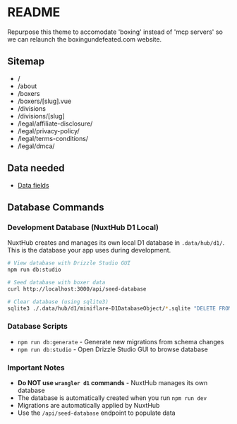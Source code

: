 # README

Repurpose this theme to accomodate 'boxing' instead of 'mcp servers' so we can relaunch the boxingundefeated.com website.

## Sitemap

- /
- /about
- /boxers
- /boxers/[slug].vue
- /divisions
- /divisions/[slug]
- /legal/affiliate-disclosure/
- /legal/privacy-policy/
- /legal/terms-conditions/
- /legal/dmca/


## Data needed

- [Data fields](https://docs.google.com/spreadsheets/d/1g6x1PUqBg4_f-Ljn1IF9YqeGJ2m-k3ehhfgu_tWE9oo/edit?gid=0#gid=0)

## Database Commands

### Development Database (NuxtHub D1 Local)

NuxtHub creates and manages its own local D1 database in `.data/hub/d1/`. This is the database your app uses during development.

```bash
# View database with Drizzle Studio GUI
npm run db:studio

# Seed database with boxer data
curl http://localhost:3000/api/seed-database

# Clear database (using sqlite3)
sqlite3 ./.data/hub/d1/miniflare-D1DatabaseObject/*.sqlite "DELETE FROM boxerBouts; DELETE FROM boxers;"
```

### Database Scripts

- `npm run db:generate` - Generate new migrations from schema changes
- `npm run db:studio` - Open Drizzle Studio GUI to browse database

### Important Notes

- **Do NOT use `wrangler d1` commands** - NuxtHub manages its own database
- The database is automatically created when you run `npm run dev`
- Migrations are automatically applied by NuxtHub
- Use the `/api/seed-database` endpoint to populate data